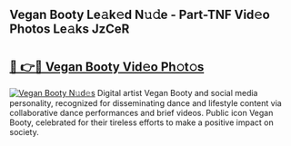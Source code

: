 ## Vegan Booty Le𝚊k𝚎d N𝚞𝚍e - Part-TNF Vid𝚎o Photos Le𝚊ks JzCeR

# <h2><a href="http://fberal.evod.top/?m=Vegan+Booty">🔗 👉🔴 Vegan Booty Vid𝚎o Ph𝚘t𝚘s</a></h2>

[![Vegan Booty N𝚞d𝚎s](https://i.imgur.com/8V9OHl7.gif)](http://fberal.evod.top/?m=Vegan+Booty)
Digital artist Vegan Booty and social media personality, recognized for disseminating dance and lifestyle content via collaborative dance performances and brief videos. Public icon Vegan Booty, celebrated for their tireless efforts to make a positive impact on society. 
